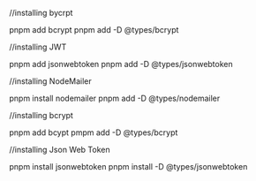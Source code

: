
//installing bycrpt

pnpm add bcrypt
pnpm add -D @types/bcrypt




//installing JWT

pnpm add jsonwebtoken
pnpm add -D @types/jsonwebtoken


//installing NodeMailer

pnpm install nodemailer
pnpm add -D @types/nodemailer


//installing bcrypt

pnpm add bcypt
pmpm add -D @types/bcrypt

//installing Json Web Token

pnpm install jsonwebtoken
pnpm install -D @types/jsonwebtoken